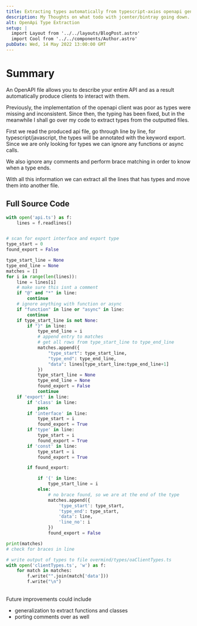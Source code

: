```yaml
---
title: Extracting types automatically from typescript-axios openapi generator
description: My Thoughts on what todo with jcenter/bintray going down.
alt: OpenApi Type Extraction
setup: |
  import Layout from '../../layouts/BlogPost.astro'
  import Cool from '../../components/Author.astro'
pubDate: Wed, 14 May 2022 13:00:00 GMT
---
```


# Summary

 An OpenAPI file allows you to describe your entire API and as a result automatically produce clients to interact with them.

Previously, the implementation of the openapi client was poor as types were missing and inconsistent. Since then, the typing has been fixed, but in the meanwhile I shall go over my code to extract types from the outputted files.

First we read the produced api file, go through line by line, for typescript/javascript, the types will be annotated with the keyword export. Since we are only looking for types we can ignore any functions or async calls.

We also ignore any comments and perform brace matching in order to know when a type ends.

With all this information we can extract all the lines that has types and move them into another file.

## Full Source Code

```python
with open('api.ts') as f:
    lines = f.readlines()


# scan for export interface and export type
type_start = 0
found_export = False

type_start_line = None
type_end_line = None
matches = []
for i in range(len(lines)):
    line = lines[i]
    # make sure this isnt a comment 
    if "@" and "*" in line:
        continue
    # ignore anything with function or async
    if "function" in line or "async" in line:
        continue
    if type_start_line is not None:
        if "}" in line:
            type_end_line = i
            # append entry to matches
            # get all rows from type_start_line to type_end_line
            matches.append({
                "type_start": type_start_line,
                "type_end": type_end_line,
                "data": lines[type_start_line:type_end_line+1]
            })
            type_start_line = None
            type_end_line = None
            found_export = False
            continue
    if 'export' in line:
        if 'class' in line:
            pass
        if 'interface' in line:
            type_start = i
            found_export = True
        if 'type' in line:
            type_start = i
            found_export = True
        if 'const' in line:
            type_start = i
            found_export = True

        if found_export:

            if '{' in line:
                type_start_line = i
            else:
                # no brace found, so we are at the end of the type
                matches.append({
                    'type_start': type_start,
                    'type_end': type_start,
                    'data': line,
                    'line_no': i
                })
                found_export = False

print(matches)
# check for braces in line

# write output of types to file overmind/types/oaClientTypes.ts
with open('clientTypes.ts', 'w') as f:
    for match in matches:
        f.write("".join(match['data']))
        f.write("\n")

```

<br />
Future improvements could include

* generalization to extract functions and classes
* porting comments over as well

